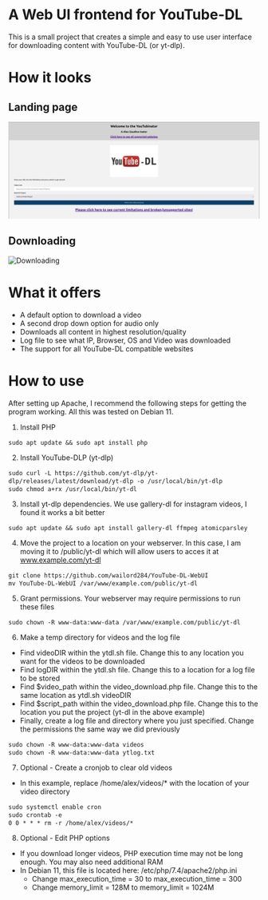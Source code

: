 # A Web UI frontend for YouTube-DL
This is a small project that creates a simple and easy to use user interface for downloading content with YouTube-DL (or yt-dlp).

# How it looks

## Landing page
![Landing Page](/images/landing.png)
## Downloading
![Downloading](/images/downloading.gif)

# What it offers
- A default option to download a video
- A second drop down option for audio only
- Downloads all content in highest resolution/quality
- Log file to see what IP, Browser, OS and Video was downloaded
- The support for all YouTube-DL compatible websites

# How to use
After setting up Apache, I recommend the following steps for getting the program working. All this was tested on Debian 11.

1. Install PHP

```
sudo apt update && sudo apt install php
```

2. Install YouTube-DLP (yt-dlp)

```
sudo curl -L https://github.com/yt-dlp/yt-dlp/releases/latest/download/yt-dlp -o /usr/local/bin/yt-dlp
sudo chmod a+rx /usr/local/bin/yt-dl
```

3. Install yt-dlp dependencies. We use gallery-dl for instagram videos, I found it works a bit better

```
sudo apt update && sudo apt install gallery-dl ffmpeg atomicparsley
```

4. Move the project to a location on your webserver. In this case, I am moving it to /public/yt-dl which will allow users to acces it at www.example.com/yt-dl

```
git clone https://github.com/wailord284/YouTube-DL-WebUI
mv YouTube-DL-WebUI /var/www/example.com/public/yt-dl
```

5. Grant permissions. Your webserver may require permissions to run these files

```
sudo chown -R www-data:www-data /var/www/example.com/public/yt-dl
```

6. Make a temp directory for videos and the log file

- Find videoDIR within the ytdl.sh file. Change this to any location you want for the videos to be downloaded
- Find logDIR within the ytdl.sh file. Change this to a location for a log file to be stored
- Find $video_path within the video_download.php file. Change this to the same location as ytdl.sh videoDIR
- Find $script_path within the video_download.php file. Change this to the location you put the project (yt-dl in the above example)
- Finally, create a log file and directory where you just specified. Change the permissions the same way we did previously
```
sudo chown -R www-data:www-data videos
sudo chown -R www-data:www-data ytlog.txt
```

7. Optional - Create a cronjob to clear old videos
- In this example, replace /home/alex/videos/* with the location of your video directory

```
sudo systemctl enable cron
sudo crontab -e
0 0 * * * rm -r /home/alex/videos/*
```

8. Optional - Edit PHP options
- If you download longer videos, PHP execution time may not be long enough. You may also need additional RAM
- In Debian 11, this file is located here: /etc/php/7.4/apache2/php.ini
    * Change max_execution_time = 30 to max_execution_time = 300
    * Change memory_limit = 128M to memory_limit = 1024M
